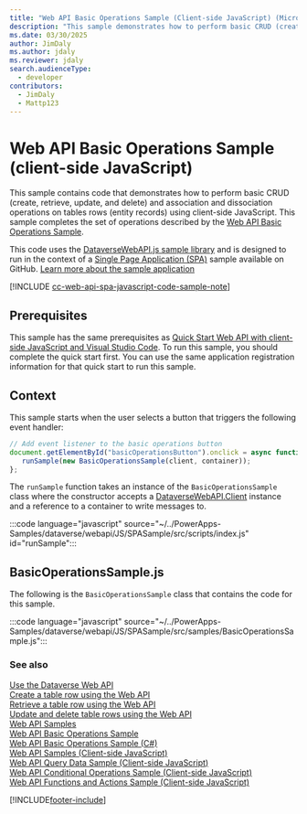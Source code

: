 ```yaml
---
title: "Web API Basic Operations Sample (Client-side JavaScript) (Microsoft Dataverse)"
description: "This sample demonstrates how to perform basic CRUD (create, retrieve, update, and delete) and association and dissociation operations on table rows (entity records) using client-side JavaScript and the Microsoft Dataverse Web API."
ms.date: 03/30/2025
author: JimDaly
ms.author: jdaly
ms.reviewer: jdaly
search.audienceType:
  - developer
contributors:
  - JimDaly
  - Mattp123
---
```


# Web API Basic Operations Sample (client-side JavaScript)

This sample contains code that demonstrates how to perform basic CRUD (create, retrieve, update, and delete) and association and dissociation operations on tables rows (entity records) using client-side JavaScript. This sample completes the set of operations described by the [Web API Basic Operations Sample](../web-api-basic-operations-sample.md).

This code uses the [DataverseWebAPI.js sample library](../dataversewebapi-sample-library.md) and is designed to run in the context of a [Single Page Application (SPA)](https://developer.mozilla.org/docs/Glossary/SPA) sample available on GitHub. [Learn more about the sample application](../web-api-samples-client-side-javascript.md)

[!INCLUDE [cc-web-api-spa-javascript-code-sample-note](../../includes/cc-web-api-spa-javascript-code-sample-note.md)]

## Prerequisites

This sample has the same prerequisites as [Quick Start Web API with client-side JavaScript and Visual Studio Code](../quick-start-js-spa.md#prerequisites). To run this sample, you should complete the quick start first. You can use the same application registration information for that quick start to run this sample.

## Context

This sample starts when the user selects a button that triggers the following event handler:

```javascript
// Add event listener to the basic operations button
document.getElementById("basicOperationsButton").onclick = async function () {
   runSample(new BasicOperationsSample(client, container));
};
```

The `runSample` function takes an instance of the `BasicOperationsSample` class where the constructor accepts a [DataverseWebAPI.Client](../dataversewebapi-sample-library.md#client-class) instance and a reference to a container to write messages to.

:::code language="javascript" source="~/../PowerApps-Samples/dataverse/webapi/JS/SPASample/src/scripts/index.js" id="runSample":::


## BasicOperationsSample.js

The following is the `BasicOperationsSample` class that contains the code for this sample.

:::code language="javascript" source="~/../PowerApps-Samples/dataverse/webapi/JS/SPASample/src/samples/BasicOperationsSample.js":::

### See also

[Use the Dataverse Web API](../overview.md)   
[Create a table row using the Web API](../create-entity-web-api.md)   
[Retrieve a table row using the Web API](../retrieve-entity-using-web-api.md)   
[Update and delete table rows using the Web API](../update-delete-entities-using-web-api.md)   
[Web API Samples](../web-api-samples.md)   
[Web API Basic Operations Sample](../web-api-basic-operations-sample.md)   
[Web API Basic Operations Sample (C#)](webapiservice-basic-operations.md)   
[Web API Samples (Client-side JavaScript)](../web-api-samples-client-side-javascript.md)   
[Web API Query Data Sample (Client-side JavaScript)](query-data-client-side-javascript.md)   
[Web API Conditional Operations Sample (Client-side JavaScript)](conditional-operations-client-side-javascript.md)   
[Web API Functions and Actions Sample (Client-side JavaScript)](functions-actions-client-side-javascript.md)   

[!INCLUDE[footer-include](../../../../includes/footer-banner.md)]

